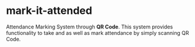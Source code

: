 # mark-it-attended

Attendance Marking System through **QR Code**. This system provides functionality to take and as well as mark attendance by simply scanning QR Code. 
